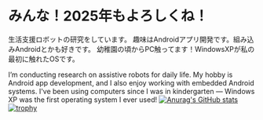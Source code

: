 # みんな！2025年もよろしくね！

生活支援ロボットの研究をしています。
趣味はAndroidアプリ開発です。組み込みAndroidとかも好きです。
幼稚園の頃からPC触ってます！WindowsXPが私の最初に触れたOSです。


I’m conducting research on assistive robots for daily life.
My hobby is Android app development, and I also enjoy working with embedded Android systems.
I've been using computers since I was in kindergarten — Windows XP was the first operating system I ever used!
[![Anurag's GitHub stats](https://github-readme-stats.vercel.app/api?username=takuchan)](https://github.com/anuraghazra/github-readme-stats)
[![trophy](https://github-profile-trophy.vercel.app/?username=takuchan)](https://github.com/ryo-ma/github-profile-trophy)
